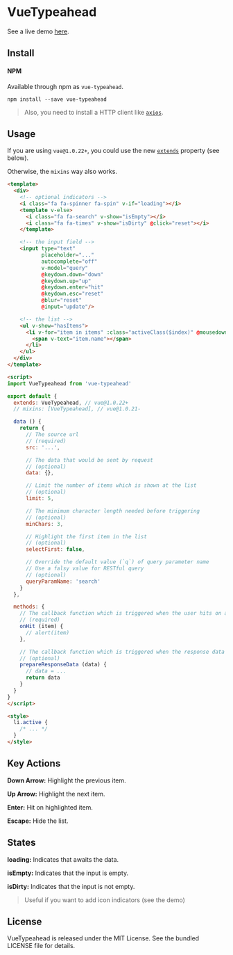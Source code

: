 # VueTypeahead

See a live demo [here](http://pespantelis.github.io/vue-typeahead/).

## Install

#### NPM
Available through npm as `vue-typeahead`.
```
npm install --save vue-typeahead
```
> Also, you need to install a HTTP client like [`axios`](https://github.com/mzabriskie/axios).

## Usage
If you are using `vue@1.0.22+`, you could use the new [`extends`](http://vuejs.org/api/#extends) property (see below).

Otherwise, the `mixins` way also works.

```html
<template>
  <div>
    <!-- optional indicators -->
    <i class="fa fa-spinner fa-spin" v-if="loading"></i>
    <template v-else>
      <i class="fa fa-search" v-show="isEmpty"></i>
      <i class="fa fa-times" v-show="isDirty" @click="reset"></i>
    </template>

    <!-- the input field -->
    <input type="text"
           placeholder="..."
           autocomplete="off"
           v-model="query"
           @keydown.down="down"
           @keydown.up="up"
           @keydown.enter="hit"
           @keydown.esc="reset"
           @blur="reset"
           @input="update"/>

    <!-- the list -->
    <ul v-show="hasItems">
      <li v-for="item in items" :class="activeClass($index)" @mousedown="hit" @mousemove="setActive($index)">
        <span v-text="item.name"></span>
      </li>
    </ul>
  </div>
</template>

<script>
import VueTypeahead from 'vue-typeahead'

export default {
  extends: VueTypeahead, // vue@1.0.22+
  // mixins: [VueTypeahead], // vue@1.0.21-

  data () {
    return {
      // The source url
      // (required)
      src: '...',

      // The data that would be sent by request
      // (optional)
      data: {},

      // Limit the number of items which is shown at the list
      // (optional)
      limit: 5,

      // The minimum character length needed before triggering
      // (optional)
      minChars: 3,

      // Highlight the first item in the list
      // (optional)
      selectFirst: false,

      // Override the default value (`q`) of query parameter name
      // Use a falsy value for RESTful query
      // (optional)
      queryParamName: 'search'
    }
  },

  methods: {
    // The callback function which is triggered when the user hits on an item
    // (required)
    onHit (item) {
      // alert(item)
    },

    // The callback function which is triggered when the response data are received
    // (optional)
    prepareResponseData (data) {
      // data = ...
      return data
    }
  }
}
</script>

<style>
  li.active {
    /* ... */
  }
</style>
```

## Key Actions
**Down Arrow:** Highlight the previous item.

**Up Arrow:** Highlight the next item.

**Enter:** Hit on highlighted item.

**Escape:** Hide the list.

## States
**loading:** Indicates that awaits the data.

**isEmpty:** Indicates that the input is empty.

**isDirty:** Indicates that the input is not empty.
> Useful if you want to add icon indicators (see the demo)

## License
VueTypeahead is released under the MIT License. See the bundled LICENSE file for details.
